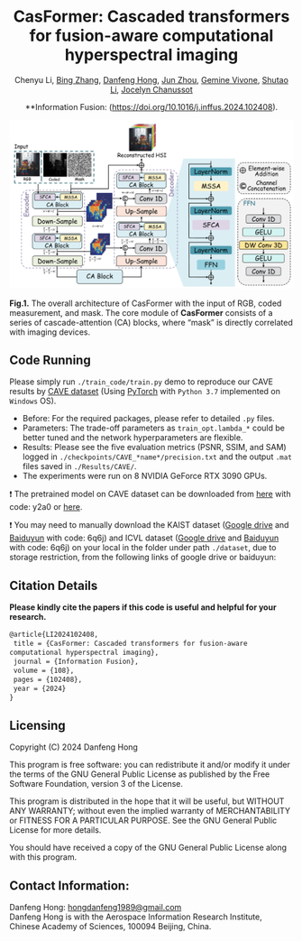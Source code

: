 <div align="center">
<h1>CasFormer: Cascaded transformers for fusion-aware computational hyperspectral imaging</h1>
  
Chenyu Li, [Bing Zhang](https://scholar.google.com/citations?user=nHup8tQAAAAJ&hl=en), [Danfeng Hong](https://scholar.google.com/citations?hl=en&user=n7gL0_IAAAAJ&view_op=list_works&sortby=pubdate), [Jun Zhou](https://scholar.google.com.au/citations?user=6hOOxw0AAAAJ&hl=en), [Gemine Vivone](https://scholar.google.com/citations?user=sjb_uAMAAAAJ&hl=en), [Shutao Li](https://scholar.google.com/citations?user=PlBq8n8AAAAJ&hl=en), [Jocelyn Chanussot](https://scholar.google.com/citations?user=6owK2OQAAAAJ&hl=en)

**Information Fusion: (https://doi.org/10.1016/j.inffus.2024.102408).  
</div>

![alt text](./CasFormer.png)

**Fig.1.** The overall architecture of CasFormer with the input of RGB, coded measurement, and mask. The core module of **CasFormer** consists of a series of cascade-attention (CA) blocks, where “mask” is directly correlated with imaging devices.

## Code Running
Please simply run `./train_code/train.py` demo to reproduce our CAVE results by [CAVE dataset](http://www.cs.columbia.edu/CAVE/databases/multispectral) (Using [PyTorch](https://pytorch.org/) with `Python 3.7` implemented on `Windows` OS).

- Before: For the required packages, please refer to detailed `.py` files.
- Parameters: The trade-off parameters as `train_opt.lambda_*` could be better tuned and the network hyperparameters are flexible.
- Results: Please see the five evaluation metrics (PSNR, SSIM, and SAM) logged in `./checkpoints/CAVE_*name*/precision.txt` and the output `.mat` files saved in `./Results/CAVE/`.
- The experiments were run on 8 NVIDIA GeForce RTX 3090 GPUs.

:exclamation: The pretrained model on CAVE dataset can be downloaded from [here]() with code: y2a0 or [here]().

:exclamation: You may need to manually download the KAIST dataset ([Google drive]() and [Baiduyun]()  with code: 6q6j) and ICVL dataset ([Google drive]() and [Baiduyun]() with code:  6q6j) on your local in the folder under path `./dataset`, due to storage restriction, from the following links of google drive or baiduyun:

## Citation Details

**Please kindly cite the papers if this code is useful and helpful for your research.**

```
@article{LI2024102408,
 title = {CasFormer: Cascaded transformers for fusion-aware computational hyperspectral imaging},
 journal = {Information Fusion},
 volume = {108},
 pages = {102408},
 year = {2024}
}
```

Licensing
---------

Copyright (C) 2024 Danfeng Hong

This program is free software: you can redistribute it and/or modify it under the terms of the GNU General Public License as published by the Free Software Foundation, version 3 of the License.

This program is distributed in the hope that it will be useful, but WITHOUT ANY WARRANTY; without even the implied warranty of MERCHANTABILITY or FITNESS FOR A PARTICULAR PURPOSE. See the GNU General Public License for more details.

You should have received a copy of the GNU General Public License along with this program.

Contact Information:
--------------------

Danfeng Hong: hongdanfeng1989@gmail.com<br>
Danfeng Hong is with the Aerospace Information Research Institute, Chinese Academy of Sciences, 100094 Beijing, China.

